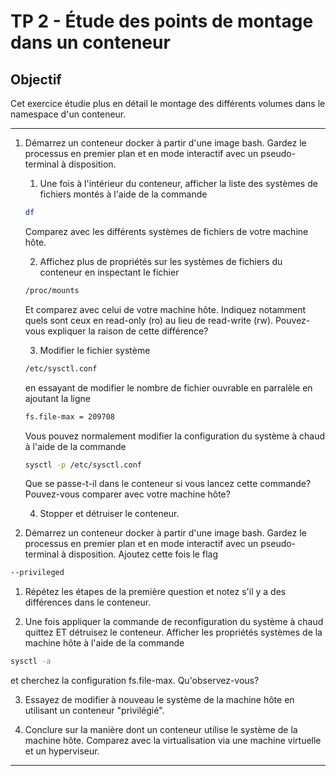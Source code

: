 # TP 2 - Étude des points de montage dans un conteneur

## Objectif

Cet exercice étudie plus en détail le montage des différents volumes dans le namespace d'un conteneur.

***

1. Démarrez un conteneur docker à partir d'une image bash. Gardez le processus en premier plan et en mode interactif avec un pseudo-terminal à disposition.

   1. Une fois à l'intérieur du conteneur, afficher la liste des systèmes de fichiers montés à l'aide de la commande

   ```bash
   df
   ```

   Comparez avec les différents systèmes de fichiers de votre machine hôte.

   2. Affichez plus de propriétés sur les systèmes de fichiers du conteneur en inspectant le fichier

   ```bash
   /proc/mounts
   ```

   Et comparez avec celui de votre machine hôte. Indiquez notamment quels sont ceux en read-only (ro) au lieu de read-write (rw). Pouvez-vous expliquer la raison de cette différence?

   3. Modifier le fichier système

   ```bash
   /etc/sysctl.conf
   ```

   en essayant de modifier le nombre de fichier ouvrable en parralèle en ajoutant la ligne

   ```bash
   fs.file-max = 209708
   ```

   Vous pouvez normalement modifier la configuration du système à chaud à l'aide de la commande

   ```bash
   sysctl -p /etc/sysctl.conf
   ```

   Que se passe-t-il dans le conteneur si vous lancez cette commande? Pouvez-vous comparer avec votre machine hôte?

   4. Stopper et détruiser le conteneur.

2. Démarrez un conteneur docker à partir d'une image bash. Gardez le processus en premier plan et en mode interactif avec un pseudo-terminal à disposition. Ajoutez cette fois le flag

```bash
--privileged
```

   1. Répétez les étapes de la première question et notez s'il y a des différences dans le conteneur.

   2. Une fois appliquer la commande de reconfiguration du système à chaud quittez ET détruisez le conteneur. Afficher les propriétés systèmes de la machine hôte à l'aide de la commande

   ```bash
   sysctl -a
   ```

   et cherchez la configuration fs.file-max. Qu'observez-vous?

   3. Essayez de modifier à nouveau le système de la machine hôte en utilisant un conteneur "privilégié".

3. Conclure sur la manière dont un conteneur utilise le système de la machine hôte. Comparez avec la virtualisation via une machine virtuelle et un hyperviseur.

***
